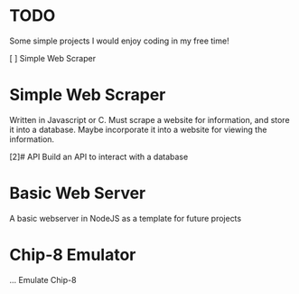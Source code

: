 # TODO
Some simple projects I would enjoy coding in my free time!

[ ] Simple Web Scraper  

# Simple Web Scraper 
Written in Javascript or C.
Must scrape a website for information, and store it into a database.
Maybe incorporate it into a website for viewing the information.

[2]# API
Build an API to interact with a database

# Basic Web Server
A basic webserver in NodeJS as a template for future projects

# Chip-8 Emulator
... Emulate Chip-8
